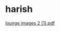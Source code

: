 # harish

[lounge images 2 (1).pdf](https://github.com/Harimugesh/harish/files/13297233/lounge.images.2.1.pdf)
